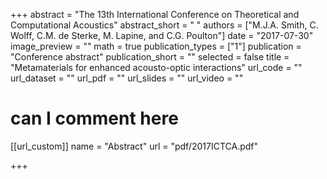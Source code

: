 +++
abstract = "The 13th International Conference on Theoretical and Computational Acoustics"
abstract_short = " "
authors = ["M.J.A. Smith, C. Wolff, C.M. de Sterke, M. Lapine, and C.G. Poulton"]
date = "2017-07-30"
image_preview = ""
math = true
publication_types = ["1"]
publication = "Conference abstract"
publication_short = ""
selected = false
title = "Metamaterials for enhanced acousto-optic interactions"
url_code = ""
url_dataset = ""
url_pdf = ""
url_slides = ""
url_video = ""

# can I comment here

[[url_custom]]
name = "Abstract"
url = "pdf/2017ICTCA.pdf"

+++
